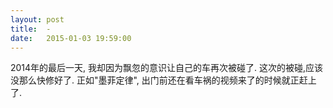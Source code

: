 ```yaml
---
layout: post
title:  -
date:   2015-01-03 19:59:00
---
```

2014年的最后一天, 我却因为飘忽的意识让自己的车再次被碰了. 这次的被碰,应该没那么快修好了. 正如"墨菲定律", 出门前还在看车祸的视频来了的时候就正赶上了.